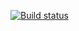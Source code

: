 [![Build status](https://ci.appveyor.com/api/projects/status/wsvj2t2bsp03c1rd?svg=true)](https://ci.appveyor.com/project/Helena1199/api-ci3)